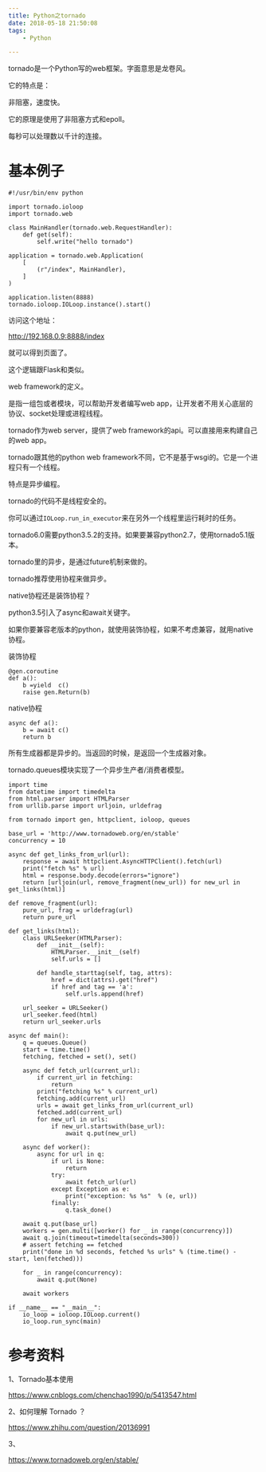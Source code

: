 ```yaml
---
title: Python之tornado
date: 2018-05-18 21:50:08
tags:
	- Python

---
```




tornado是一个Python写的web框架。字面意思是龙卷风。

它的特点是：

非阻塞，速度快。

它的原理是使用了非阻塞方式和epoll。

每秒可以处理数以千计的连接。

# 基本例子

```
#!/usr/bin/env python

import tornado.ioloop
import tornado.web

class MainHandler(tornado.web.RequestHandler):
	def get(self):
		self.write("hello tornado")
		
application = tornado.web.Application(
	[
		(r"/index", MainHandler),
	]
)

application.listen(8888)
tornado.ioloop.IOLoop.instance().start()
```

访问这个地址：

http://192.168.0.9:8888/index

就可以得到页面了。

这个逻辑跟Flask和类似。



web framework的定义。

是指一组包或者模块，可以帮助开发者编写web app，让开发者不用关心底层的协议、socket处理或进程线程。



tornado作为web server，提供了web framework的api。可以直接用来构建自己的web app。



tornado跟其他的python web framework不同，它不是基于wsgi的。它是一个进程只有一个线程。

特点是异步编程。

tornado的代码不是线程安全的。

你可以通过`IOLoop.run_in_executor`来在另外一个线程里运行耗时的任务。

tornado6.0需要python3.5.2的支持。如果要兼容python2.7，使用tornado5.1版本。

tornado里的异步，是通过future机制来做的。

tornado推荐使用协程来做异步。

native协程还是装饰协程？

python3.5引入了async和await关键字。

如果你要兼容老版本的python，就使用装饰协程，如果不考虑兼容，就用native协程。

装饰协程

```
@gen.coroutine
def a():
    b =yield  c()
    raise gen.Return(b)
```

native协程

```
async def a():
    b = await c()
    return b
```

所有生成器都是异步的。当返回的时候，是返回一个生成器对象。

tornado.queues模块实现了一个异步生产者/消费者模型。



```
import time
from datetime import timedelta
from html.parser import HTMLParser
from urllib.parse import urljoin, urldefrag

from tornado import gen, httpclient, ioloop, queues

base_url = 'http://www.tornadoweb.org/en/stable'
concurrency = 10

async def get_links_from_url(url):
    response = await httpclient.AsyncHTTPClient().fetch(url)
    print("fetch %s" % url)
    html = response.body.decode(errors="ignore")
    return [urljoin(url, remove_fragment(new_url)) for new_url in get_links(html)]

def remove_fragment(url):
    pure_url, frag = urldefrag(url)
    return pure_url

def get_links(html):
    class URLSeeker(HTMLParser):
        def __init__(self):
            HTMLParser.__init__(self)
            self.urls = []

        def handle_starttag(self, tag, attrs):
            href = dict(attrs).get("href")
            if href and tag == 'a':
                self.urls.append(href)

    url_seeker = URLSeeker()
    url_seeker.feed(html)
    return url_seeker.urls

async def main():
    q = queues.Queue()
    start = time.time()
    fetching, fetched = set(), set()

    async def fetch_url(current_url):
        if current_url in fetching:
            return
        print("fetching %s" % current_url)
        fetching.add(current_url)
        urls = await get_links_from_url(current_url)
        fetched.add(current_url)
        for new_url in urls:
            if new_url.startswith(base_url):
                await q.put(new_url)

    async def worker():
        async for url in q:
            if url is None:
                return
            try:
                await fetch_url(url)
            except Exception as e:
                print("exception: %s %s"  % (e, url))
            finally:
                q.task_done()

    await q.put(base_url)
    workers = gen.multi([worker() for _ in range(concurrency)])
    await q.join(timeout=timedelta(seconds=300))
    # assert fetching == fetched
    print("done in %d seconds, fetched %s urls" % (time.time() - start, len(fetched)))

    for _ in range(concurrency):
        await q.put(None)

    await workers

if __name__ == "__main__":
    io_loop = ioloop.IOLoop.current()
    io_loop.run_sync(main)
```



# 参考资料

1、Tornado基本使用

https://www.cnblogs.com/chenchao1990/p/5413547.html

2、如何理解 Tornado ？

https://www.zhihu.com/question/20136991

3、

https://www.tornadoweb.org/en/stable/